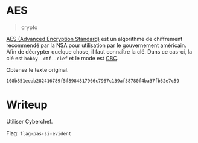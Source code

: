 # AES

> crypto

[AES (Advanced Encryption Standard)](https://fr.wikipedia.org/wiki/Advanced_Encryption_Standard) est un algorithme de chiffrement recommendé par la NSA pour utilisation par le gouvernement américain. Afin de décrypter quelque chose, il faut connaître la clé. Dans ce cas-ci, la clé est `bobby--ctf--clef` et le mode est [CBC](https://fr.wikipedia.org/wiki/Mode_d'op%C3%A9ration_(cryptographie)). 

Obtenez le texte original.

`108b851eeab282416789f5f8984817966c7967c139af38780f4ba37fb52e7c59`

# Writeup

Utiliser Cyberchef.

Flag: `flag-pas-si-evident`
